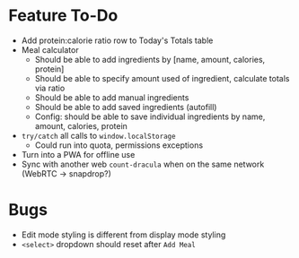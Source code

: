# Feature To-Do
- Add protein:calorie ratio row to Today's Totals table
- Meal calculator
  - Should be able to add ingredients by [name, amount, calories, protein]
  - Should be able to specify amount used of ingredient, calculate totals via ratio
  - Should be able to add manual ingredients
  - Should be able to add saved ingredients (autofill)
  - Config: should be able to save individual ingredients by name, amount, calories, protein
- `try/catch` all calls to `window.localStorage`
  - Could run into quota, permissions exceptions
- Turn into a PWA for offline use
- Sync with another web `count-dracula` when on the same network (WebRTC -> snapdrop?)

# Bugs
- Edit mode styling is different from display mode styling
- `<select>` dropdown should reset after `Add Meal`
